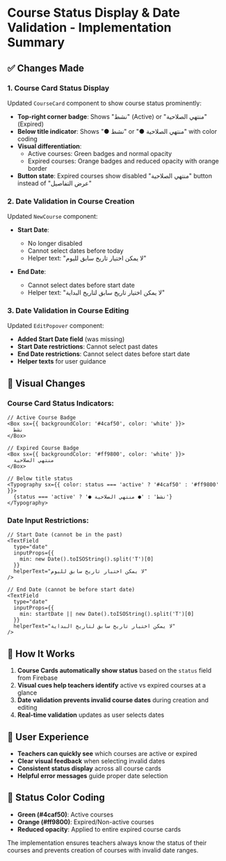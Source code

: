 # Course Status Display & Date Validation - Implementation Summary

## ✅ Changes Made

### 1. **Course Card Status Display**
Updated `CourseCard` component to show course status prominently:

- **Top-right corner badge**: Shows "نشط" (Active) or "منتهي الصلاحية" (Expired)
- **Below title indicator**: Shows "● نشط" or "● منتهي الصلاحية" with color coding
- **Visual differentiation**: 
  - Active courses: Green badges and normal opacity
  - Expired courses: Orange badges and reduced opacity with orange border
- **Button state**: Expired courses show disabled "منتهي الصلاحية" button instead of "عرض التفاصيل"

### 2. **Date Validation in Course Creation**
Updated `NewCourse` component:

- **Start Date**: 
  - No longer disabled
  - Cannot select dates before today
  - Helper text: "لا يمكن اختيار تاريخ سابق لليوم"
  
- **End Date**:
  - Cannot select dates before start date
  - Helper text: "لا يمكن اختيار تاريخ سابق لتاريخ البداية"

### 3. **Date Validation in Course Editing**
Updated `EditPopover` component:

- **Added Start Date field** (was missing)
- **Start Date restrictions**: Cannot select past dates
- **End Date restrictions**: Cannot select dates before start date
- **Helper texts** for user guidance

## 🎨 Visual Changes

### Course Card Status Indicators:

```tsx
// Active Course Badge
<Box sx={{ backgroundColor: '#4caf50', color: 'white' }}>
  نشط
</Box>

// Expired Course Badge  
<Box sx={{ backgroundColor: '#ff9800', color: 'white' }}>
  منتهي الصلاحية
</Box>

// Below title status
<Typography sx={{ color: status === 'active' ? '#4caf50' : '#ff9800' }}>
  {status === 'active' ? '● نشط' : '● منتهي الصلاحية'}
</Typography>
```

### Date Input Restrictions:

```tsx
// Start Date (cannot be in the past)
<TextField
  type="date"
  inputProps={{
    min: new Date().toISOString().split('T')[0]
  }}
  helperText="لا يمكن اختيار تاريخ سابق لليوم"
/>

// End Date (cannot be before start date)
<TextField
  type="date"
  inputProps={{
    min: startDate || new Date().toISOString().split('T')[0]
  }}
  helperText="لا يمكن اختيار تاريخ سابق لتاريخ البداية"
/>
```

## 🔧 How It Works

1. **Course Cards automatically show status** based on the `status` field from Firebase
2. **Visual cues help teachers identify** active vs expired courses at a glance
3. **Date validation prevents invalid course dates** during creation and editing
4. **Real-time validation** updates as user selects dates

## 📱 User Experience

- **Teachers can quickly see** which courses are active or expired
- **Clear visual feedback** when selecting invalid dates
- **Consistent status display** across all course cards
- **Helpful error messages** guide proper date selection

## 🎯 Status Color Coding

- **Green (#4caf50)**: Active courses
- **Orange (#ff9800)**: Expired/Non-active courses
- **Reduced opacity**: Applied to entire expired course cards

The implementation ensures teachers always know the status of their courses and prevents creation of courses with invalid date ranges.

